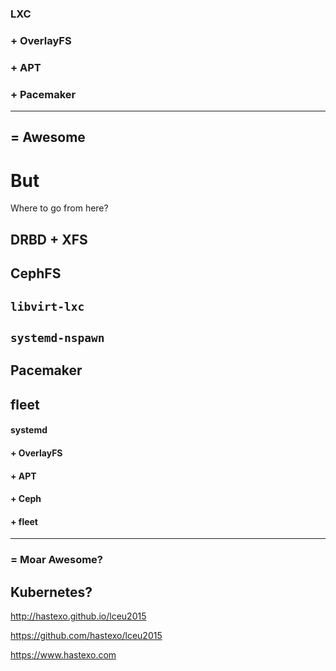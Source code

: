### LXC
### + OverlayFS
### + APT
### + Pacemaker
--------
## = Awesome <!-- .element class="fragment" -->


# But
Where to go from here?


## DRBD + XFS <!-- .element: class="fragment current-visible" -->
## CephFS <!-- .element: class="fragment current-visible" -->


## `libvirt-lxc` <!-- .element class="fragment current-visible" -->
## `systemd-nspawn` <!-- .element class="fragment current-visible" -->


## Pacemaker <!-- .element class="fragment current-visible" -->
## fleet <!-- .element class="fragment current-visible" -->


<!-- .slide: data-background-image="images/stack-future.svg" data-background-size="contain" -->


#### systemd
#### + OverlayFS
#### + APT
#### + Ceph
#### + fleet
--------
### = Moar Awesome? <!-- .element class="fragment" -->


## Kubernetes?


<!-- .slide: data-background-image="images/by-sa.svg" data-background-size="contain" -->
http://hastexo.github.io/lceu2015

https://github.com/hastexo/lceu2015


<!-- .slide: data-background-image="images/hastexo-logo.svg" data-background-size="contain" -->
https://www.hastexo.com
